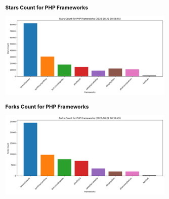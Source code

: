 ### Stars Count for PHP Frameworks

![Stars Chart](./archive/charts/20250822005645_stars_count.png)

### Forks Count for PHP Frameworks

![Forks Chart](./archive/charts/20250822005645_forks_count.png)

